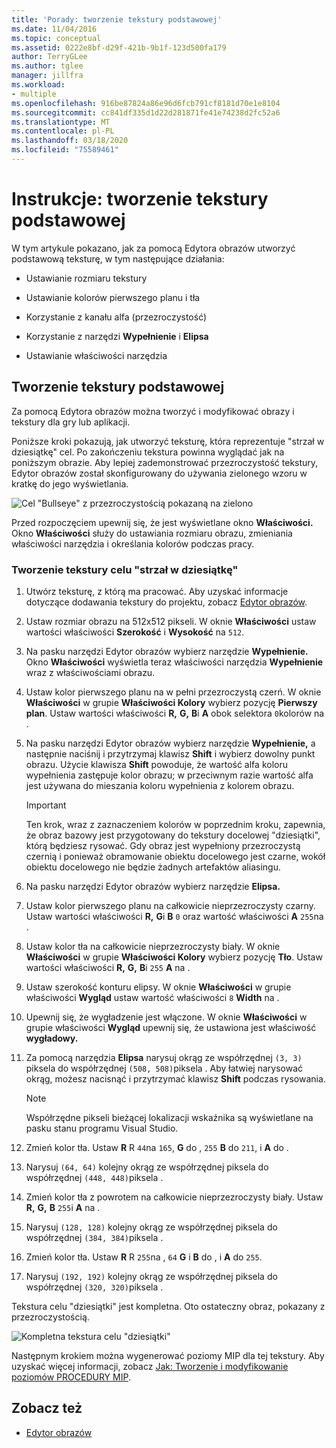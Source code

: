 ```yaml
---
title: 'Porady: tworzenie tekstury podstawowej'
ms.date: 11/04/2016
ms.topic: conceptual
ms.assetid: 0222e8bf-d29f-421b-9b1f-123d500fa179
author: TerryGLee
ms.author: tglee
manager: jillfra
ms.workload:
- multiple
ms.openlocfilehash: 916be87824a86e96d6fcb791cf8181d70e1e8104
ms.sourcegitcommit: cc841df335d1d22d281871fe41e74238d2fc52a6
ms.translationtype: MT
ms.contentlocale: pl-PL
ms.lasthandoff: 03/18/2020
ms.locfileid: "75589461"
---
```

# <a name="how-to-create-a-basic-texture"></a>Instrukcje: tworzenie tekstury podstawowej

W tym artykule pokazano, jak za pomocą Edytora obrazów utworzyć podstawową teksturę, w tym następujące działania:

- Ustawianie rozmiaru tekstury

- Ustawianie kolorów pierwszego planu i tła

- Korzystanie z kanału alfa (przezroczystość)

- Korzystanie z narzędzi **Wypełnienie** i **Elipsa**

- Ustawianie właściwości narzędzia

## <a name="create-a-basic-texture"></a>Tworzenie tekstury podstawowej

Za pomocą Edytora obrazów można tworzyć i modyfikować obrazy i tekstury dla gry lub aplikacji.

Poniższe kroki pokazują, jak utworzyć teksturę, która reprezentuje "strzał w dziesiątkę" cel. Po zakończeniu tekstura powinna wyglądać jak na poniższym obrazie. Aby lepiej zademonstrować przezroczystość tekstury, Edytor obrazów został skonfigurowany do używania zielonego wzoru w kratkę do jego wyświetlania.

![Cel "Bullseye" z przezroczystością pokazaną na zielono](../designers/media/digit-bullseye-texture-in-editor.png)

Przed rozpoczęciem upewnij się, że jest wyświetlane okno **Właściwości.** Okno **Właściwości** służy do ustawiania rozmiaru obrazu, zmieniania właściwości narzędzia i określania kolorów podczas pracy.

### <a name="create-a-bullseye-target-texture"></a>Tworzenie tekstury celu "strzał w dziesiątkę"

1. Utwórz teksturę, z którą ma pracować. Aby uzyskać informacje dotyczące dodawania tekstury do projektu, zobacz [Edytor obrazów](../designers/image-editor.md#get-started).

2. Ustaw rozmiar obrazu na 512x512 pikseli. W oknie **Właściwości** ustaw wartości właściwości **Szerokość** i **Wysokość** na `512`.

3. Na pasku narzędzi Edytor obrazów wybierz narzędzie **Wypełnienie.** Okno **Właściwości** wyświetla teraz właściwości narzędzia **Wypełnienie** wraz z właściwościami obrazu.

4. Ustaw kolor pierwszego planu na w pełni przezroczystą czerń. W oknie **Właściwości** w grupie **Właściwości Kolory** wybierz pozycję **Pierwszy plan**. Ustaw wartości właściwości **R,** **G,** **B**i **A** obok selektora `0`kolorów na .

5. Na pasku narzędzi Edytor obrazów wybierz narzędzie **Wypełnienie,** a następnie naciśnij i przytrzymaj klawisz **Shift** i wybierz dowolny punkt obrazu. Użycie klawisza **Shift** powoduje, że wartość alfa koloru wypełnienia zastępuje kolor obrazu; w przeciwnym razie wartość alfa jest używana do mieszania koloru wypełnienia z kolorem obrazu.

    > [!IMPORTANT]
    > Ten krok, wraz z zaznaczeniem kolorów w poprzednim kroku, zapewnia, że obraz bazowy jest przygotowany do tekstury docelowej "dziesiątki", którą będziesz rysować. Gdy obraz jest wypełniony przezroczystą czernią i ponieważ obramowanie obiektu docelowego jest czarne, wokół obiektu docelowego nie będzie żadnych artefaktów aliasingu.

6. Na pasku narzędzi Edytor obrazów wybierz narzędzie **Elipsa.**

7. Ustaw kolor pierwszego planu na całkowicie nieprzezroczysty czarny. Ustaw wartości właściwości **R,** **G**i **B** `0` oraz wartość właściwości **A** `255`na .

8. Ustaw kolor tła na całkowicie nieprzezroczysty biały. W oknie **Właściwości** w grupie **Właściwości Kolory** wybierz pozycję **Tło**. Ustaw wartości właściwości **R,** **G,** **B**i `255` **A** na .

9. Ustaw szerokość konturu elipsy. W oknie **Właściwości** w grupie właściwości **Wygląd** ustaw wartość właściwości `8` **Width** na .

10. Upewnij się, że wygładzenie jest włączone. W oknie **Właściwości** w grupie właściwości **Wygląd** upewnij się, że ustawiona jest właściwość **wygładowy.**

11. Za pomocą narzędzia **Elipsa** narysuj okrąg ze współrzędnej `(3, 3)` piksela do współrzędnej `(508, 508)`piksela . Aby łatwiej narysować okrąg, możesz nacisnąć i przytrzymać klawisz **Shift** podczas rysowania.

    > [!NOTE]
    > Współrzędne pikseli bieżącej lokalizacji wskaźnika są wyświetlane na pasku stanu programu Visual Studio.

12. Zmień kolor tła. Ustaw **R** R `44`na `165`, **G** do , `255` **B** do `211`, i **A** do .

13. Narysuj `(64, 64)` kolejny okrąg ze współrzędnej piksela do współrzędnej `(448, 448)`piksela .

14. Zmień kolor tła z powrotem na całkowicie nieprzezroczysty biały. Ustaw **R,** **G,** **B** `255`i **A** na .

15. Narysuj `(128, 128)` kolejny okrąg ze współrzędnej piksela do współrzędnej `(384, 384)`piksela .

16. Zmień kolor tła. Ustaw **R** R `255`na , `64` **G** i **B** do , i **A** do `255`.

17. Narysuj `(192, 192)` kolejny okrąg ze współrzędnej piksela do współrzędnej `(320, 320)`piksela .

Tekstura celu "dziesiątki" jest kompletna. Oto ostateczny obraz, pokazany z przezroczystością.

![Kompletna tekstura celu "dziesiątki"](../designers/media/gfx_image_demo_bullseye.png)

Następnym krokiem można wygenerować poziomy MIP dla tej tekstury. Aby uzyskać więcej informacji, zobacz [Jak: Tworzenie i modyfikowanie poziomów PROCEDURY MIP](../designers/how-to-create-and-modify-mip-levels.md).

## <a name="see-also"></a>Zobacz też

- [Edytor obrazów](../designers/image-editor.md)
